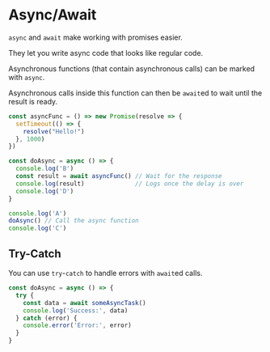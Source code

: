# Async/Await

`async` and `await` make working with promises easier.

They let you write async code that looks like regular code.

Asynchronous functions (that contain asynchronous calls) can be marked with `async`.

Asynchronous calls inside this function can then be `await`ed to wait until the result is ready.

```javascript
const asyncFunc = () => new Promise(resolve => {
  setTimeout(() => {
    resolve("Hello!")
  }, 1000)
})

const doAsync = async () => {
  console.log('B')
  const result = await asyncFunc() // Wait for the response
  console.log(result)              // Logs once the delay is over
  console.log('D')
}

console.log('A')
doAsync() // Call the async function
console.log('C')
```

## Try-Catch

You can use `try`-`catch` to handle errors with `await`ed calls.

```javascript
const doAsync = async () => {
  try {
    const data = await someAsyncTask()
    console.log('Success:', data)
  } catch (error) {
    console.error('Error:', error)
  }
}

```